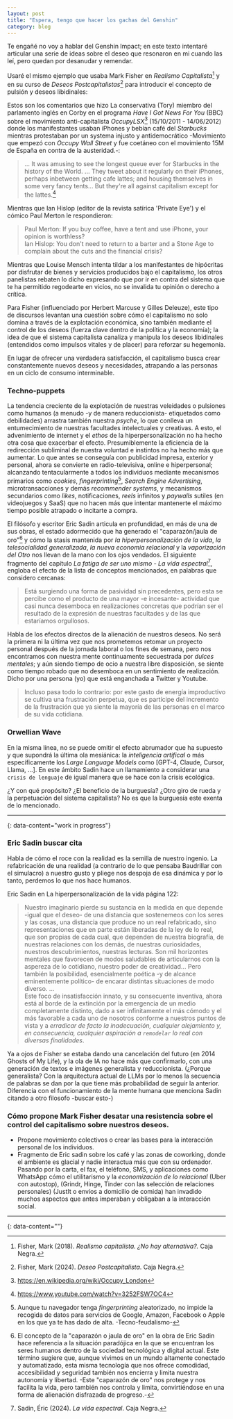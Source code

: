 ```yaml
---
layout: post
title: "Espera, tengo que hacer los gachas del Genshin"
category: blog
---
```


Te engañé no voy a hablar del Genshin Impact; en este texto intentaré articular una serie de ideas sobre el deseo que resonaron en mi cuando las leí, pero quedan por desanudar y remendar.

Usaré el mismo ejemplo que usaba Mark Fisher en _Realismo Capitalista_[^3] y en su curso de _Deseos Postcapitalistas_[^4] para introducir el concepto de pulsión y deseos libidinales:

Estos son los comentarios que hizo La conservativa (Tory) miembro del parlamento inglés en Corby en el programa _Have I Got News For You_ (BBC) sobre el movimiento anti-capitalista _OccupyLSX_[^1] (15/10/2011 - 14/06/2012) donde los manifestantes usaban iPhones y bebían café del _Starbucks_ mientras protestaban por un systema injusto y antidemocrático -Movimiento que empezó con _Occupy Wall Street_ y fue coetáneo con el movimiento 15M de España en contra de la austeridad.-:

> ... It was amusing to see the longest queue ever for Starbucks in the history of the World. ... They tweet about it regularly on their iPhones, perhaps inbetween getting cafe lattes; and housing themselves in some very fancy tents... But they're all against capitalism except for the lattes.[^2]

Mientras que Ian Hislop (editor de la revista satírica 'Private Eye') y el cómico Paul Merton le respondieron: 

> Paul Merton: If you buy coffee, have a tent and use iPhone, your opinion is worthless?<br>
> Ian Hislop: You don't need to return to a barter and a Stone Age to complain about the cuts and the financial crisis?

Mientras que Louise Mensch intenta tildar a los manifestantes de hipócritas por disfrutar de bienes y servicios producidos bajo el capitalismo, los otros panelistas rebaten lo dicho expresando que por ir en contra del sistema que te ha permitido regodearte en vicios, no se invalida tu opinión o derecho a crítica. 

Para Fisher (influenciado por Herbert Marcuse y Gilles Deleuze), este tipo de discursos levantan una cuestión sobre cómo el capitalismo no solo domina a través de la explotación económica, sino también mediante el control de los deseos (fuerza clave dentro de la política y la economía); la idea de que el sistema capitalista canaliza y manipula los deseos libidinales (entendidos como impulsos vitales y de placer) para reforzar su hegemonía. 

En lugar de ofrecer una verdadera satisfacción, el capitalismo busca crear constantemente nuevos deseos y necesidades, atrapando a las personas en un ciclo de consumo interminable.

### Techno-puppets

La tendencia creciente de la explotación de nuestras veleidades o pulsiones como humanos (a menudo -y de manera reduccionista- etiquetados como debilidades) arrastra también nuestra _psyche_, lo que conlleva un entumecimiento de nuestras facultades intelectuales y creativas. A esto, el advenimiento de internet y el _ethos_ de la hiperpersonalización no ha hecho otra cosa que exacerbar el efecto. Presumiblemente la eficiencia de la redirección subliminal de nuestra voluntad e instintos no ha hecho más que aumentar. Lo que antes se conseguía con publicidad impresa, exterior y personal, ahora se convierte en radio-televisiva, online e hiperpersonal; alcanzando tentacularmente a todos los individuos mediante mecanismos primarios como _cookies_, _fingerprinting_[^7], _Search Engine Advertising_, microtransacciones y demás _recommender systems_, y mecanismos secundarios como _likes_, notificaciones, _reels_ infinitos y _paywalls_ sutiles (en videojuegos y SaaS) que no hacen más que intentar mantenerte el máximo tiempo posible atrapado o incitarte a compra.

El filósofo y escritor Eric Sadin articula en profundidad, en más de una de sus obras, el estado adormecido que ha generado el "caparazón/jaula de oro"[^8] y cómo la stasis mantenida por _la hiperpersonalización de la vida_, _la telesocialidad generalizada_, _la nueva economia relacional_ y la _vaporización del Otro_ nos llevan de la mano con los ojos vendados. El siguiente fragmento del capítulo _La fatiga de ser uno mismo - La vida espectral_[^5], engloba el efecto de la lista de conceptos mencionados, en palabras que considero cercanas: 

> Está surgiendo una forma de pasividad sin precedentes, pero esta se percibe como el producto de una mayor -e incesante- actividad que casi nunca desemboca en realizaciones concretas que podrían ser el resultado de la expresión de nuestras facultades y de las que estaríamos orgullosos.

Habla de los efectos directos de la alienación de nuestros deseos. No será la primera ni la última vez que nos prometemos retomar un proyecto personal después de la jornada laboral o los fines de semana, pero nos encontramos con nuestra mente continuamente secuestrada por _dulces mentales_; y aún siendo tiempo de ocio a nuestra libre disposición, se siente como tiempo robado que no desemboca en un sentimiento de realización. Dicho por una persona (yo) que está enganchada a Twitter y Youtube.

> Incluso pasa todo lo contrario: por este gasto de energía improductivo se cultiva una frustración perpetua, que es partícipe del incremento de la frustración que ya siente la mayoría de las personas en el marco de su vida cotidiana. 

### Orwellian Wave

En la misma línea, no se puede omitir el efecto abrumador que ha supuesto y que supondrá la última ola mesiánica: la _inteligencia artifical_ o más específicamente los _Large Language Models_ como [GPT-4, Claude, Cursor, Llama, ...]. En este ámbito Sadin hace un llamamiento a considerar una ``crisis de lenguaje`` de igual manera que se hace con la crisis ecológica.

¿Y con qué propósito? ¿El beneficio de la burguesía? ¿Otro giro de rueda y la perpetuación del sistema capitalista? No es que la burguesía este exenta de lo mencionado. 

---
{: data-content="work in progress"}






### Eric Sadin buscar cita
Habla de cómo el roce con la realidad es la semilla de nuestro ingenio. La refabricación de una realidad (a contrario de lo que pensaba Baudrillar con el simulacro) a nuestro gusto y pliege nos despoja de esa dinámica y por lo tanto, perdemos lo que nos hace humanos.

Eric Sadin en La hiperpersonalización de la vida página 122: 

> Nuestro imaginario pierde su sustancia en la medida en que depende -igual que el deseo- de una distancia que sostenemeos con los seres y las cosas, una distancia que produce no un real refabricado, sino representaciones que en parte están liberadas de la ley de lo real, que son propias de cada cual, que dependen de nuestra biografía, de nuestras relaciones con los demás, de nuestras curiosidades, nuestros descubrimientos, nuestras lecturas. Son mil horizontes mentales que favorecen de modos saludables de articularnos con la aspereza de lo cotidiano, nuestro poder de creatividad... Pero también la posibilidad, esencialmente poética -y de alcance eminentemente político- de encarar distintas situaciones de modo diverso. ...<br>
Este foco de insatisfacción innato, y su consecuente inventiva, ahora está al borde de la extinción por la emergencia de un medio completamente distinto, dado a ser infinitamente el más cómodo y el más favorable a cada uno de nosotros conforme a nuestros puntos de vista y a _erradicar de facto la inadecuación, cualquier alejamiento y, en consecuencia, cualquier aspiración a ``remodelar`` lo real con diversas finalidades_.


Ya a ojos de Fisher se estaba dando una cancelación del futuro (en 2014 Ghosts of My Life), y la ola de IA no hace más que confirmarlo, con una generación de textos e imágenes generalista y reduccionista. (¿Porque generalista? Con la arquitectura actual de LLMs por lo menos la secuencia de palabras se dan por la que tiene más probabilidad de seguir la anterior. Diferencia con el funcionamiento de la mente humana que menciona Sadin citando a otro filosofo -buscar esto-) 


### Cómo propone Mark Fisher desatar una resistencia sobre el control del capitalismo sobre nuestros deseos.

- Propone movimiento colectivos o crear las bases para la interacción personal de los individuos. 
- Fragmento de Eric sadin sobre los café y las zonas de coworking, donde el ambiente es glacial y nadie interactua más que con su ordenador. Pasando por la carta, el fax, el teléfono, SMS, y aplicaciones como WhatsApp cómo el utilitarismo y la _economización de lo relacional_ (Uber con autostop), (Grindr, Hinge, Tinder con las selección de relaciones personales) (JustIt o envíos a domicilio de comida) han invadido muchos aspectos que antes imperaban y obligaban a la interacción social.



---
{: data-content=""}
[^3]: Fisher, Mark (2018). _Realismo capitalista. ¿No hay alternativa?._ Caja Negra.
[^4]: Fisher, Mark (2024). _Deseo Postcapitalista_. Caja Negra.
[^1]: https://en.wikipedia.org/wiki/Occupy_London
[^2]: https://www.youtube.com/watch?v=3252FSW7OC4
[^5]: Sadin, Éric (2024). _La vida espectral_. Caja Negra.
[^7]: Aunque tu navegador tenga _fingerprinting_ aleatorizado, no impide la recogida de datos para servicios de Google, Amazon, Facebook o Apple en los que ya te has dado de alta. -Tecno-feudalismo-
[^8]: El concepto de la "caparazón o jaula de oro" en la obra de Eric Sadin hace referencia a la situación paradójica en la que se encuentran los seres humanos dentro de la sociedad tecnológica y digital actual. Este término sugiere que, aunque vivimos en un mundo altamente conectado y automatizado, esta misma tecnología que nos ofrece comodidad, accesibilidad y seguridad también nos encierra y limita nuestra autonomía y libertad. -Este "caparazón de oro" nos protege y nos facilita la vida, pero también nos controla y limita, convirtiéndose en una forma de alienación disfrazada de progreso.-
